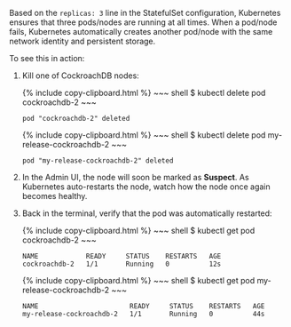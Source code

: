 Based on the `replicas: 3` line in the StatefulSet configuration, Kubernetes ensures that three pods/nodes are running at all times. When a pod/node fails, Kubernetes automatically creates another pod/node with the same network identity and persistent storage.

To see this in action:

1. Kill one of CockroachDB nodes:

    <section class="filter-content" markdown="1" data-scope="manual">
    {% include copy-clipboard.html %}
    ~~~ shell
    $ kubectl delete pod cockroachdb-2
    ~~~

    ~~~
    pod "cockroachdb-2" deleted
    ~~~
    </section>

    <section class="filter-content" markdown="1" data-scope="helm">
    {% include copy-clipboard.html %}
    ~~~ shell
    $ kubectl delete pod my-release-cockroachdb-2
    ~~~

    ~~~
    pod "my-release-cockroachdb-2" deleted
    ~~~
    </section>


2. In the Admin UI, the node will soon be marked as **Suspect**. As Kubernetes auto-restarts the node, watch how the node once again becomes healthy.

3. Back in the terminal, verify that the pod was automatically restarted:

    <section class="filter-content" markdown="1" data-scope="manual">
    {% include copy-clipboard.html %}
    ~~~ shell
    $ kubectl get pod cockroachdb-2
    ~~~

    ~~~
    NAME            READY     STATUS    RESTARTS   AGE
    cockroachdb-2   1/1       Running   0          12s
    ~~~
    </section>

    <section class="filter-content" markdown="1" data-scope="helm">
    {% include copy-clipboard.html %}
    ~~~ shell
    $ kubectl get pod my-release-cockroachdb-2
    ~~~

    ~~~
    NAME                       READY     STATUS    RESTARTS   AGE
    my-release-cockroachdb-2   1/1       Running   0          44s
    ~~~
